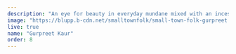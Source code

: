 ```yaml
---
description: "An eye for beauty in everyday mundane mixed with an incessant love for aesthetics, Gurpreet spends her time curating all things design and creative. She also speaks the language of UI/UX and front-end development. On some days, you'll find her behind a camera's lens and on some, baking a fine batch of chocolate brownies. "
image: "https://blupp.b-cdn.net/smalltownfolk/small-town-folk-gurpreet.jpg?width=400&quality=80"
live: true
name: "Gurpreet Kaur"
order: 8
---
```


